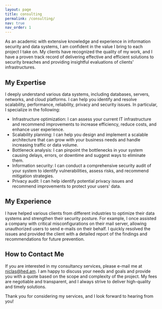 ```yaml
---
layout: page
title: consulting
permalink: /consulting/
nav: true
nav_order: 1
---
```


As an academic with extensive knowledge and experience in information security and data systems, I am confident in the value I bring to each project I take on. My clients have recognized the quality of my work, and I have a proven track record of delivering effective and efficient solutions to security breaches and providing insightful evaluations of clients' infrastructures.

## My Expertise

I deeply understand various data systems, including databases, servers, networks, and cloud platforms. I can help you identify and resolve scalability, performance, reliability, privacy and security issues. In particular, I specialize in the following:

- Infrastructure optimization: I can assess your current IT infrastructure and recommend improvements to increase efficiency, reduce costs, and enhance user experience.
- Scalability planning: I can help you design and implement a scalable architecture that can grow with your business needs and handle increasing traffic or data volume.
- Bottleneck analysis: I can pinpoint the bottlenecks in your system causing delays, errors, or downtime and suggest ways to eliminate them.
- Information security: I can conduct a comprehensive security audit of your system to identify vulnerabilities, assess risks, and recommend mitigation strategies.
- Privacy audit: I can help identify potential privacy issues and recommend improvements to protect your users' data.

## My Experience

I have helped various clients from different industries to optimize their data systems and strengthen their security posture. For example, I once assisted a company with critical misconfigurations on their mail server, allowing unauthorized users to send e-mails on their behalf. I quickly resolved the issues and provided the client with a detailed report of the findings and recommendations for future prevention.

## How to Contact Me

If you are interested in my consultancy services, please e-mail me at [niclas@hed.am](mailto:niclas@hed.am). I am happy to discuss your needs and goals and provide you with a quote based on the scope and complexity of the project. My fees are negotiable and transparent, and I always strive to deliver high-quality and timely solutions.

Thank you for considering my services, and I look forward to hearing from you!